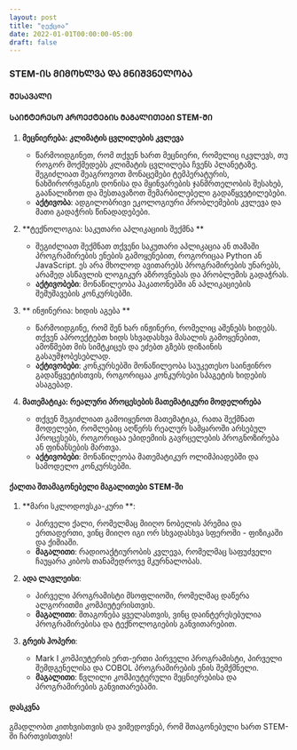```yaml
---
layout: post
title: "ლექცია"
date: 2022-01-01T00:00:00-05:00
draft: false
---
```



### STEM-ᲘᲡ ᲛᲘᲛᲝᲮᲚᲕᲐ ᲓᲐ ᲛᲜᲘᲨᲕᲜᲔᲚᲝᲑᲐ

#### ᲨᲔᲡᲐᲕᲐᲚᲘ

#### ᲡᲐᲘᲜᲢᲔᲠᲔᲡᲝ ᲞᲠᲝᲔᲥᲢᲔᲑᲘᲡ ᲛᲐᲒᲐᲚᲘᲗᲔᲑᲘ STEM-ᲨᲘ

1. **მეცნიერება: კლიმატის ცვლილების კვლევა**
    - წარმოიდგინეთ, რომ თქვენ ხართ მეცნიერი, რომელიც იკვლევს, თუ როგორ მოქმედებს კლიმატის ცვლილება ჩვენს პლანეტაზე. შეგიძლიათ შეაგროვოთ მონაცემები ტემპერატურის, ნახშირორჟანგის დონისა და მყინვარების ჯანმრთელობის შესახებ, გაანალიზოთ და შესთავაზოთ შემარბილებელი გადაწყვეტილებები.
    - **აქტივობა**: ადგილობრივი ეკოლოგიური პრობლემების კვლევა და მათი გადაჭრის წინადადებები.

2. **ტექნოლოგია: საკუთარი აპლიკაციის შექმნა **
    - შეგიძლიათ შექმნათ თქვენი საკუთარი აპლიკაცია ან თამაში პროგრამირების ენების გამოყენებით, როგორიცაა Python ან JavaScript. ეს არა მხოლოდ ავითარებს პროგრამირების უნარებს, არამედ ასწავლის ლოგიკურ აზროვნებას და პრობლემის გადაჭრას.
    - **აქტივობები**: მონაწილეობა ჰაკათონებში ან აპლიკაციების შემუშავების კონკურსებში.

3. ** ინჟინერია: ხიდის აგება **
    - წარმოიდგინე, რომ შენ ხარ ინჟინერი, რომელიც აშენებს ხიდებს. თქვენ აპროექტებთ ხიდს სხვადასხვა მასალის გამოყენებით, ამოწმებთ მის სიმტკიცეს და ეძებთ გზებს დიზაინის გასაუმჯობესებლად.
    - **აქტივობები**: კონკურსებში მონაწილეობა საუკეთესო საინჟინრო გადაწყვეტისთვის, როგორიცაა კონკურსები სპაგეტის ხიდების ასაგებად.

4. **მათემატიკა: რეალური პროცესების მათემატიკური მოდელირება**
    - თქვენ შეგიძლიათ გამოიყენოთ მათემატიკა, რათა შექმნათ მოდელები, რომლებიც აღწერს რეალურ სამყაროში არსებულ პროცესებს, როგორიცაა ეპიდემიის გავრცელების პროგნოზირება ან ფინანსების მართვა.
    - **აქტივობები**: მონაწილეობა მათემატიკურ ოლიმპიადებში და სამოდელო კონკურსებში.

#### ქალთა შთამაგონებელი მაგალითები STEM-ში

1. **მარი სკლოდოვსკა-კური **:
    - პირველი ქალი, რომელმაც მიიღო ნობელის პრემია და ერთადერთი, ვინც მიიღო იგი ორ სხვადასხვა სფეროში - ფიზიკაში და ქიმიაში.
    - **მაგალითი**: რადიოაქტიურობის კვლევა, რომელმაც საფუძველი ჩაუყარა კიბოს თანამედროვე მკურნალობას.

2. **ადა ლავლეისი**:
    - პირველი პროგრამისტი მსოფლიოში, რომელმაც დაწერა ალგორითმი კომპიუტერისთვის.
    - **მაგალითი**: შთაგონება ყველასთვის, ვინც დაინტერესებულია პროგრამირებისა და ტექნოლოგიების განვითარებით.

3. **გრეის ჰოპერი**:
    - Mark I კომპიუტერის ერთ-ერთი პირველი პროგრამისტი, პირველი შემდგენელისა და COBOL პროგრამირების ენის შემქმნელი.
    - **მაგალითი**: წვლილი კომპიუტერული მეცნიერებისა და პროგრამირების განვითარებაში.

#### დასკვნა

გმადლობთ კითხვისთვის და ვიმედოვნებ, რომ შთაგონებული ხართ STEM-ში ჩართვისთვის!
